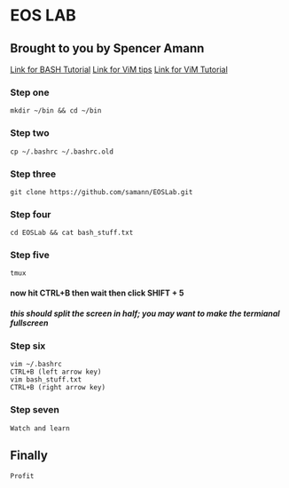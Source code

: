 # EOS LAB
## Brought to you by Spencer Amann
[Link for BASH Tutorial](https://www.linux.com/learn/how-make-fancy-and-useful-bash-prompt-linux)
[Link for ViM tips](http://www.makeuseof.com/tag/5-things-need-put-vim-config-file/)
[Link for ViM Tutorial](https://danielmiessler.com/study/vim/#gs.yddGW34)

### Step one
    mkdir ~/bin && cd ~/bin

### Step two
    cp ~/.bashrc ~/.bashrc.old

### Step three
    git clone https://github.com/samann/EOSLab.git

### Step four
    cd EOSLab && cat bash_stuff.txt

### Step five
    tmux
#### now hit CTRL+B then wait then click SHIFT + 5
##### this should split the screen in half; you may want to make the termianal fullscreen

### Step six
    vim ~/.bashrc
    CTRL+B (left arrow key)
    vim bash_stuff.txt
    CTRL+B (right arrow key)

### Step seven
    Watch and learn
    
## Finally
    Profit
